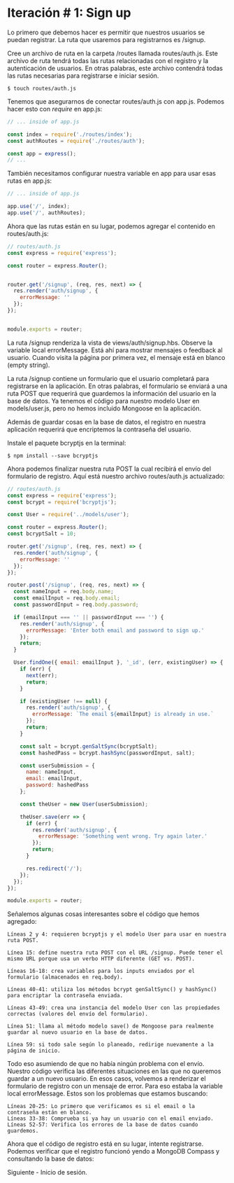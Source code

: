 # Iteración # 1: Sign up

Lo primero que debemos hacer es permitir que nuestros usuarios se puedan registrar. La ruta que usaremos para registrarnos es /signup.

Cree un archivo de ruta en la carpeta /routes llamada routes/auth.js. Este archivo de ruta tendrá todas las rutas relacionadas con el registro y la autenticación de usuarios. En otras palabras, este archivo contendrá todas las rutas necesarias para registrarse e iniciar sesión.

```
$ touch routes/auth.js
```

Tenemos que asegurarnos de conectar routes/auth.js con app.js. Podemos hacer esto con *require* en app.js:

```js
// ... inside of app.js

const index = require('./routes/index');
const authRoutes = require('./routes/auth');

const app = express();
// ...
```

También necesitamos configurar nuestra variable en app para usar esas rutas en app.js:

```js
// ... inside of app.js

app.use('/', index);
app.use('/', authRoutes);
```

Ahora que las rutas están en su lugar, podemos agregar el contenido en routes/auth.js:

```js
// routes/auth.js
const express = require('express');

const router = express.Router();


router.get('/signup', (req, res, next) => {
  res.render('auth/signup', {
    errorMessage: ''
  });
});


module.exports = router;
```

La ruta /signup renderiza la vista de views/auth/signup.hbs. Observe la variable local errorMessage. Está ahí para mostrar mensajes o feedback al usuario. Cuando visita la página por primera vez, el mensaje está en blanco (empty string).

La ruta /signup contiene un formulario que el usuario completará para registrarse en la aplicación. En otras palabras, el formulario se enviará a una ruta POST que requerirá que guardemos la información del usuario en la base de datos. Ya tenemos el código para nuestro modelo User en models/user.js, pero no hemos incluido Mongoose en la aplicación.

Además de guardar cosas en la base de datos, el registro en nuestra aplicación requerirá que encriptemos la contraseña del usuario.

Instale el paquete bcryptjs en la terminal:

```
$ npm install --save bcryptjs
```

Ahora podemos finalizar nuestra ruta POST la cual recibirá el envío del formulario de registro. Aquí está nuestro archivo routes/auth.js actualizado:

```js
// routes/auth.js
const express = require('express');
const bcrypt = require('bcryptjs');

const User = require('../models/user');

const router = express.Router();
const bcryptSalt = 10;

router.get('/signup', (req, res, next) => {
  res.render('auth/signup', {
    errorMessage: ''
  });
});

router.post('/signup', (req, res, next) => {
  const nameInput = req.body.name;
  const emailInput = req.body.email;
  const passwordInput = req.body.password;

  if (emailInput === '' || passwordInput === '') {
    res.render('auth/signup', {
      errorMessage: 'Enter both email and password to sign up.'
    });
    return;
  }

  User.findOne({ email: emailInput }, '_id', (err, existingUser) => {
    if (err) {
      next(err);
      return;
    }

    if (existingUser !== null) {
      res.render('auth/signup', {
        errorMessage: `The email ${emailInput} is already in use.`
      });
      return;
    }

    const salt = bcrypt.genSaltSync(bcryptSalt);
    const hashedPass = bcrypt.hashSync(passwordInput, salt);

    const userSubmission = {
      name: nameInput,
      email: emailInput,
      password: hashedPass
    };

    const theUser = new User(userSubmission);

    theUser.save(err => {
      if (err) {
        res.render('auth/signup', {
          errorMessage: 'Something went wrong. Try again later.'
        });
        return;
      }

      res.redirect('/');
    });
  });
});

module.exports = router;
```

Señalemos algunas cosas interesantes sobre el código que hemos agregado:

    Líneas 2 y 4: requieren bcryptjs y el modelo User para usar en nuestra ruta POST.
    
    Línea 15: define nuestra ruta POST con el URL /signup. Puede tener el mismo URL porque usa un verbo HTTP diferente (GET vs. POST).
    
    Líneas 16-18: crea variables para los inputs enviados por el formulario (almacenados en req.body).
    
    Líneas 40-41: utiliza los métodos bcrypt genSaltSync() y hashSync() para encriptar la contraseña enviada.
    
    Líneas 43-49: crea una instancia del modelo User con las propiedades correctas (valores del envío del formulario).
    
    Línea 51: llama al método modelo save() de Mongoose para realmente guardar al nuevo usuario en la base de datos.
    
    Línea 59: si todo sale según lo planeado, redirige nuevamente a la página de inicio.


Todo eso asumiendo de que no había ningún problema con el envío. Nuestro código verifica las diferentes situaciones en las que no queremos guardar a un nuevo usuario. En esos casos, volvemos a renderizar el formulario de registro con un mensaje de error. Para eso estaba la variable local errorMessage. Estos son los problemas que estamos buscando:

    Líneas 20-25: Lo primero que verificamos es si el email o la contraseña están en blanco.
    Líneas 33-38: Comprueba si ya hay un usuario con el email enviado.
    Líneas 52-57: Verifica los errores de la base de datos cuando guardemos.

Ahora que el código de registro está en su lugar, intente registrarse. Podemos verificar que el registro funcionó yendo a MongoDB Compass y consultando la base de datos:

Siguiente - Inicio de sesión.